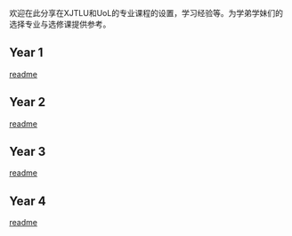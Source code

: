 欢迎在此分享在XJTLU和UoL的专业课程的设置，学习经验等。为学弟学妹们的选择专业与选修课提供参考。

## Year 1
[readme](intro-module/year1/readme.md)
## Year 2
[readme](intro-module/year2/readme.md)
## Year 3
[readme](intro-module/year3/readme.md)
## Year 4
[readme](intro-module/year4/readme.md)
